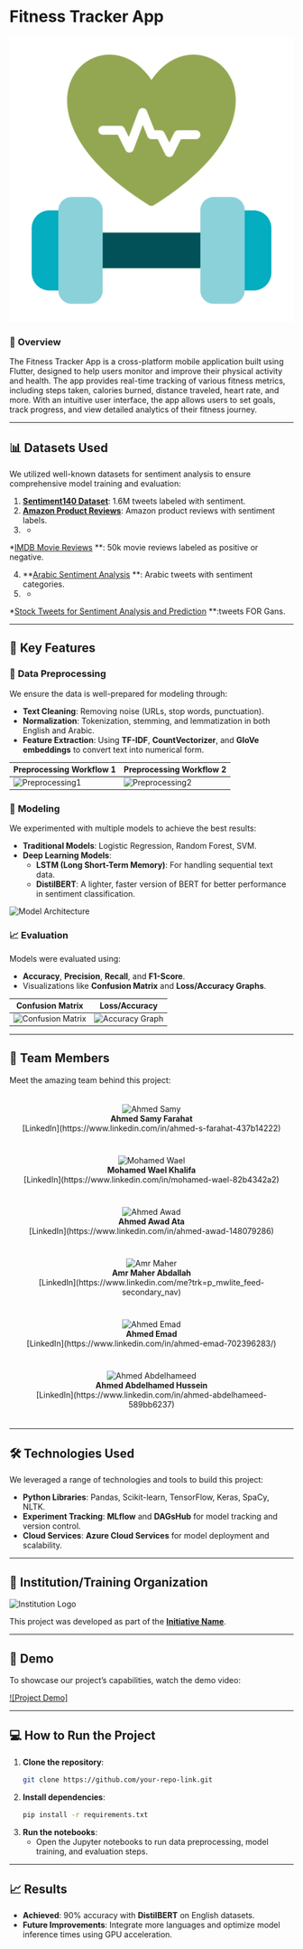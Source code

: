 # **Fitness Tracker App**

![Project Logo](./assets/images/app_logo.png)

### 🚀 **Overview**

The Fitness Tracker App is a cross-platform mobile application built using Flutter, designed to help
users monitor and improve their physical activity and health. The app provides real-time tracking of
various fitness metrics, including steps taken, calories burned, distance traveled, heart rate, and
more. With an intuitive user interface, the app allows users to set goals, track progress, and view
detailed analytics of their fitness journey.

---

## 📊 **Datasets Used**

We utilized well-known datasets for sentiment analysis to ensure comprehensive model training and
evaluation:

1. **[Sentiment140 Dataset](https://www.kaggle.com/datasets/kazanova/sentiment140)**: 1.6M tweets
   labeled with sentiment.
2. **[Amazon Product Reviews](https://www.kaggle.com/datasets/kritanjalijain/amazon-reviews/data)**:
   Amazon product reviews with sentiment labels.
3.
    *

*[IMDB Movie Reviews](https://www.kaggle.com/datasets/lakshmi25npathi/imdb-dataset-of-50k-movie-reviews)
**: 50k movie reviews labeled as positive or negative.

4. **[Arabic Sentiment Analysis](https://www.kaggle.com/code/rehab8reda/arabic-sentiment-analysis)
   **: Arabic tweets with sentiment categories.
5.
    *

*[Stock Tweets for Sentiment Analysis and Prediction](https://www.kaggle.com/datasets/equinxx/stock-tweets-for-sentiment-analysis-and-prediction)
**:tweets FOR Gans.

---

## 🔧 **Key Features**

### 🧹 **Data Preprocessing**

We ensure the data is well-prepared for modeling through:

- **Text Cleaning**: Removing noise (URLs, stop words, punctuation).
- **Normalization**: Tokenization, stemming, and lemmatization in both English and Arabic.
- **Feature Extraction**: Using **TF-IDF**, **CountVectorizer**, and **GloVe embeddings** to convert
  text into numerical form.

| Preprocessing Workflow 1                      | Preprocessing Workflow 2                       |
|-----------------------------------------------|------------------------------------------------|
| ![Preprocessing1](./images/Preprocessing.png) | ![Preprocessing2](./images/Preprocessing2.png) |

### 🧠 **Modeling**

We experimented with multiple models to achieve the best results:

- **Traditional Models**: Logistic Regression, Random Forest, SVM.
- **Deep Learning Models**:
    - **LSTM (Long Short-Term Memory)**: For handling sequential text data.
    - **DistilBERT**: A lighter, faster version of BERT for better performance in sentiment
      classification.

![Model Architecture](./images/Model.jpg)

### 📈 **Evaluation**

Models were evaluated using:

- **Accuracy**, **Precision**, **Recall**, and **F1-Score**.
- Visualizations like **Confusion Matrix** and **Loss/Accuracy Graphs**.

| Confusion Matrix                                   | Loss/Accuracy                                  |
|----------------------------------------------------|------------------------------------------------|
| ![Confusion Matrix](./images/Confusion_matrix.png) | ![Accuracy Graph](./images/Accuracy_graph.png) |

---

## 👥 **Team Members**

Meet the amazing team behind this project:

<div style="display: flex; flex-wrap: wrap; justify-content: space-around;">
    <div style="margin: 20px; text-align: center;">
        <img src="./images/Farahat.jpg" alt="Ahmed Samy" width="150" height="150"/><br/>
        <strong>Ahmed Samy Farahat</strong><br/>
        [LinkedIn](https://www.linkedin.com/in/ahmed-s-farahat-437b14222)
    </div>
    <div style="margin: 20px; text-align: center;">
        <img src="./images/Wael.jpeg" alt="Mohamed Wael" width="150" height="150"/><br/>
        <strong>Mohamed Wael Khalifa</strong><br/>
        [LinkedIn](https://www.linkedin.com/in/mohamed-wael-82b4342a2)
    </div>
    <div style="margin: 20px; text-align: center;">
        <img src="./images/Awad.jpeg" alt="Ahmed Awad" width="150" height="150"/><br/>
        <strong>Ahmed Awad Ata</strong><br/>
        [LinkedIn](https://www.linkedin.com/in/ahmed-awad-148079286)
    </div>
    <div style="margin: 20px; text-align: center;">
        <img src="./images/Amr.jpeg" alt="Amr Maher" width="150" height="150"/><br/>
        <strong>Amr Maher Abdallah</strong><br/>
        [LinkedIn](https://www.linkedin.com/me?trk=p_mwlite_feed-secondary_nav)
    </div>
    <div style="margin: 20px; text-align: center;">
        <img src="./images/Emad.jpeg" alt="Ahmed Emad" width="150" height="150"/><br/>
        <strong>Ahmed Emad</strong><br/>
        [LinkedIn](https://www.linkedin.com/in/ahmed-emad-702396283/)
    </div>
    <div style="margin: 20px; text-align: center;">
        <img src="./images/Abdelhamid.jpeg" alt="Ahmed Abdelhameed" width="150" height="150"/><br/>
        <strong>Ahmed Abdelhamed Hussein</strong><br/>
        [LinkedIn](https://www.linkedin.com/in/ahmed-abdelhameed-589bb6237)
    </div>
</div>

---

## 🛠 **Technologies Used**

We leveraged a range of technologies and tools to build this project:

- **Python Libraries**: Pandas, Scikit-learn, TensorFlow, Keras, SpaCy, NLTK.
- **Experiment Tracking**: **MLflow** and **DAGsHub** for model tracking and version control.
- **Cloud Services**: **Azure Cloud Services** for model deployment and scalability.

---

## 🏫 **Institution/Training Organization**

![Institution Logo](./images/proAr.png)

This project was developed as part of the **[Initiative Name](https://www.depi.gov.eg/)**.

---

## 🎥 **Demo**

To showcase our project’s capabilities, watch the demo video:

[![Project Demo]](https://www.youtube.com/watch?v=OnAEN1znghY?si=1Q9oygk3oTxJpJ5j)

---

## 💻 **How to Run the Project**

1. **Clone the repository**:
    ```bash
    git clone https://github.com/your-repo-link.git
    ```
2. **Install dependencies**:
    ```bash
    pip install -r requirements.txt
    ```
3. **Run the notebooks**:
    - Open the Jupyter notebooks to run data preprocessing, model training, and evaluation steps.

---

## 📈 **Results**

- **Achieved**: 90% accuracy with **DistilBERT** on English datasets.
- **Future Improvements**: Integrate more languages and optimize model inference times using GPU
  acceleration.
